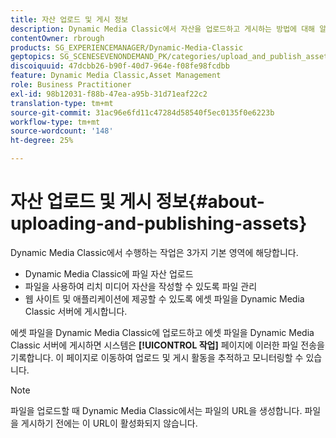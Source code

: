 ```yaml
---
title: 자산 업로드 및 게시 정보
description: Dynamic Media Classic에서 자산을 업로드하고 게시하는 방법에 대해 알아봅니다.
contentOwner: rbrough
products: SG_EXPERIENCEMANAGER/Dynamic-Media-Classic
geptopics: SG_SCENESEVENONDEMAND_PK/categories/upload_and_publish_assets
discoiquuid: 47dcbb26-b90f-40d7-964e-f08fe98fcdbb
feature: Dynamic Media Classic,Asset Management
role: Business Practitioner
exl-id: 98b12031-f88b-47ea-a95b-31d71eaf22c2
translation-type: tm+mt
source-git-commit: 31ac96e6fd11c47284d58540f5ec0135f0e6223b
workflow-type: tm+mt
source-wordcount: '148'
ht-degree: 25%

---
```


# 자산 업로드 및 게시 정보{#about-uploading-and-publishing-assets}

Dynamic Media Classic에서 수행하는 작업은 3가지 기본 영역에 해당합니다.

* Dynamic Media Classic에 파일 자산 업로드
* 파일을 사용하여 리치 미디어 자산을 작성할 수 있도록 파일 관리
* 웹 사이트 및 애플리케이션에 제공할 수 있도록 에셋 파일을 Dynamic Media Classic 서버에 게시합니다.

에셋 파일을 Dynamic Media Classic에 업로드하고 에셋 파일을 Dynamic Media Classic 서버에 게시하면 시스템은 **[!UICONTROL 작업]** 페이지에 이러한 파일 전송을 기록합니다. 이 페이지로 이동하여 업로드 및 게시 활동을 추적하고 모니터링할 수 있습니다.

>[!NOTE]
>
>파일을 업로드할 때 Dynamic Media Classic에서는 파일의 URL을 생성합니다. 파일을 게시하기 전에는 이 URL이 활성화되지 않습니다.

<!-- >[!NOTE]
>
>A new Instant Publish feature was made available shortly after the release of Dynamic Media Classic 6.0. This feature, which publishes assets immediately with one step, is being rolled out gradually, replacing the **[!UICONTROL Mark for Publish]** functionality. Some users will continue to see the current interface and functionality for a while, until they are included in the rollout. In addition, some assets will continue to use the “Mark for Publish” process for a while after the rollout. -->
